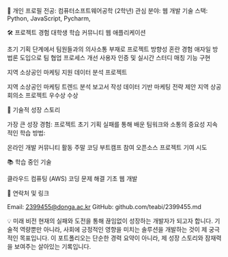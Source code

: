 🚀 개인 프로필
전공: 컴퓨터소프트웨어공학 (2학년)
관심 분야: 웹 개발
기술 스택: Python, JavaScript, Pycharm, 

🛠 프로젝트 경험
대학생 학습 커뮤니티 웹 애플리케이션

초기 기획 단계에서 팀원들과의 의사소통 부재로 프로젝트 방향성 혼란 경험
애자일 방법론 도입으로 팀 협업 프로세스 개선
사용자 인증 및 실시간 스터디 매칭 기능 구현

지역 소상공인 마케팅 지원 데이터 분석 프로젝트

지역 소상공인 마케팅 트렌드 분석 보고서 작성
데이터 기반 마케팅 전략 제안
지역 상공회의소 프로젝트 우수상 수상



🌱 기술적 성장 스토리

가장 큰 성장 경험:
프로젝트 초기 기획 실패를 통해 배운 팀워크와 소통의 중요성
지속적인 학습 방법:

온라인 개발 커뮤니티 활동
주말 코딩 부트캠프 참여
오픈소스 프로젝트 기여 시도

📚 학습 중인 기술

클라우드 컴퓨팅 (AWS)
코딩 문제 해결 기초
웹 개발

🔗 연락처 및 링크

Email: 2399455@donga.ac.kr
GitHub: github.com/teabi/2399455.md 

💡 미래 비전
현재의 실패와 도전을 통해 끊임없이 성장하는 개발자가 되고자 합니다. 기술적 역량뿐만 아니라, 사회에 긍정적인 영향을 미치는 솔루션을 개발하는 것이 제 궁극적인 목표입니다.
이 포트폴리오는 단순한 경력 요약이 아니라, 제 성장 스토리와 잠재력을 보여주는 살아있는 기록입니다.
<!---
teabi/teabi is a ✨ special ✨ repository because its `README.md` (this file) appears on your GitHub profile.
You can click the Preview link to take a look at your changes.
--->
